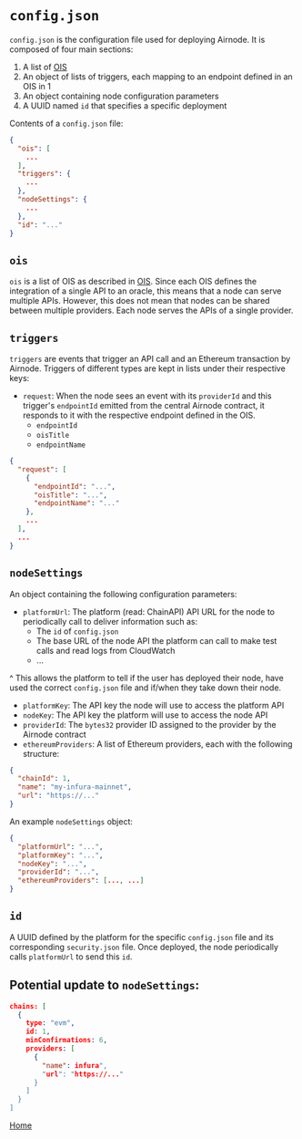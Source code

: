# `config.json`

`config.json` is the configuration file used for deploying Airnode.
It is composed of four main sections:

1. A list of [OIS](/airnode/2-6-ois.md)
2. An object of lists of triggers, each mapping to an endpoint defined in an OIS in 1
3. An object containing node configuration parameters
4. A UUID named `id` that specifies a specific deployment

Contents of a `config.json` file:

```json
{
  "ois": [
    ...
  ],
  "triggers": {
    ...
  },
  "nodeSettings": {
    ...
  },
  "id": "..."
}
```

## `ois`

`ois` is a list of OIS as described in [OIS](/airnode/2-6-ois.md).
Since each OIS defines the integration of a single API to an oracle, this means that a node can serve multiple APIs.
However, this does not mean that nodes can be shared between multiple providers.
Each node serves the APIs of a single provider.

## `triggers`

`triggers` are events that trigger an API call and an Ethereum transaction by Airnode.
Triggers of different types are kept in lists under their respective keys:

- `request`: When the node sees an event with its `providerId` and this trigger's `endpointId` emitted from the central Airnode contract, it responds to it with the respective endpoint defined in the OIS.
  - `endpointId`
  - `oisTitle`
  - `endpointName`


```json
{
  "request": [
    {
      "endpointId": "...",
      "oisTitle": "...",
      "endpointName": "..."
    },
    ...
  ],
  ...
}
```

## `nodeSettings`

An object containing the following configuration parameters:

- `platformUrl`: The platform (read: ChainAPI) API URL for the node to periodically call to deliver information such as:
  - The `id` of `config.json`
  - The base URL of the node API the platform can call to make test calls and read logs from CloudWatch
  - ...

^ This allows the platform to tell if the user has deployed their node, have used the correct `config.json` file and if/when they take down their node.
- `platformKey`: The API key the node will use to access the platform API
- `nodeKey`: The API key the platform will use to access the node API
- `providerId`: The `bytes32` provider ID assigned to the provider by the Airnode contract
- `ethereumProviders`: A list of Ethereum providers, each with the following structure:

```json
{
  "chainId": 1,
  "name": "my-infura-mainnet",
  "url": "https://..."
}
```

An example `nodeSettings` object:

```json
{
  "platformUrl": "...",
  "platformKey": "...",
  "nodeKey": "...",
  "providerId": "...",
  "ethereumProviders": [..., ...]
}
```

## `id`

A UUID defined by the platform for the specific `config.json` file and its corresponding `security.json` file.
Once deployed, the node periodically calls `platformUrl` to send this `id`.

## Potential update to `nodeSettings`:

```json
chains: [
  {
    type: "evm",
    id: 1,
    minConfirmations: 6,
    providers: [
      {
        "name": infura",
        "url": "https://..."
      }
    ]
  }
]
```

[Home](/README.md#contents)
